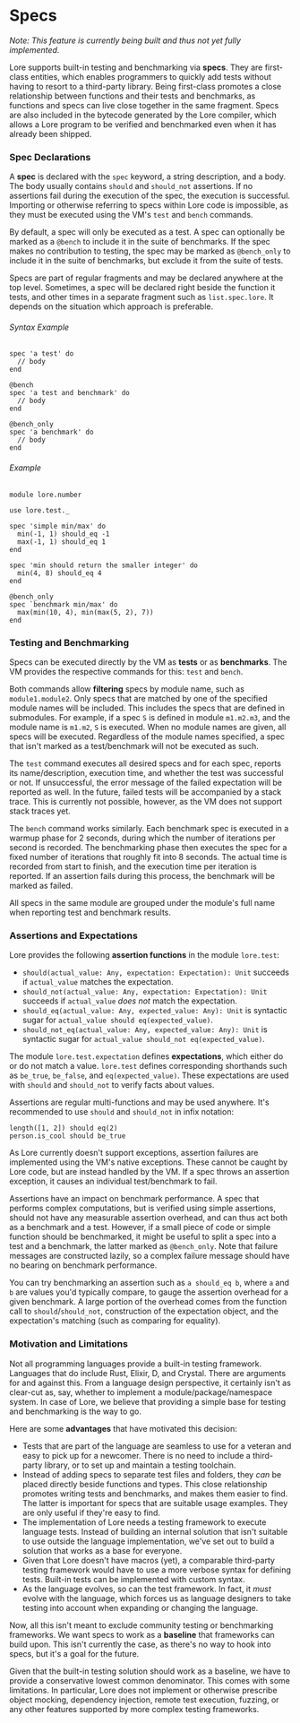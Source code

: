 # Specs

*Note: This feature is currently being built and thus not yet fully implemented.*

Lore supports built-in testing and benchmarking via **specs**. They are first-class entities, which enables programmers to quickly add tests without having to resort to a third-party library. Being first-class promotes a close relationship between functions and their tests and benchmarks, as functions and specs can live close together in the same fragment. Specs are also included in the bytecode generated by the Lore compiler, which allows a Lore program to be verified and benchmarked even when it has already been shipped.



### Spec Declarations

A **spec** is declared with the `spec` keyword, a string description, and a body. The body usually contains `should` and `should_not` assertions. If no assertions fail during the execution of the spec, the execution is successful. Importing or otherwise referring to specs within Lore code is impossible, as they must be executed using the VM's `test` and `bench` commands.

By default, a spec will only be executed as a test. A spec can optionally be marked as a `@bench` to include it in the suite of benchmarks. If the spec makes no contribution to testing, the spec may be marked as `@bench_only` to include it in the suite of benchmarks, but exclude it from the suite of tests. 

Specs are part of regular fragments and may be declared anywhere at the top level. Sometimes, a spec will be declared right beside the function it tests, and other times in a separate fragment such as `list.spec.lore`. It depends on the situation which approach is preferable.

###### Syntax Example

```
spec 'a test' do
  // body
end

@bench
spec 'a test and benchmark' do
  // body
end

@bench_only
spec 'a benchmark' do
  // body
end
```

###### Example

```
module lore.number

use lore.test._

spec 'simple min/max' do
  min(-1, 1) should_eq -1
  max(-1, 1) should_eq 1
end

spec 'min should return the smaller integer' do
  min(4, 8) should_eq 4
end

@bench_only
spec `benchmark min/max' do
  max(min(10, 4), min(max(5, 2), 7))
end
```



### Testing and Benchmarking

Specs can be executed directly by the VM as **tests** or as **benchmarks**. The VM provides the respective commands for this: `test` and `bench`. 

Both commands allow **filtering** specs by module name, such as `module1.module2`. Only specs that are matched by one of the specified module names will be included. This includes the specs that are defined in submodules. For example, if a spec `S` is defined in module `m1.m2.m3`, and the module name is `m1.m2`, `S` is executed. When no module names are given, all specs will be executed. Regardless of the module names specified, a spec that isn't marked as a test/benchmark will not be executed as such.

The `test` command executes all desired specs and for each spec, reports its name/description, execution time, and whether the test was successful or not. If unsuccessful, the error message of the failed expectation will be reported as well. In the future, failed tests will be accompanied by a stack trace. This is currently not possible, however, as the VM does not support stack traces yet.

The `bench` command works similarly. Each benchmark spec is executed in a warmup phase for 2 seconds, during which the number of iterations per second is recorded. The benchmarking phase then executes the spec for a fixed number of iterations that roughly fit into 8 seconds. The actual time is recorded from start to finish, and the execution time per iteration is reported. If an assertion fails during this process, the benchmark will be marked as failed.

All specs in the same module are grouped under the module's full name when reporting test and benchmark results.



### Assertions and Expectations

Lore provides the following **assertion functions** in the module `lore.test`:

- `should(actual_value: Any, expectation: Expectation): Unit` succeeds if `actual_value` matches the expectation.
- `should_not(actual_value: Any, expectation: Expectation): Unit` succeeds if `actual_value` *does not* match the expectation.
- `should_eq(actual_value: Any, expected_value: Any): Unit` is syntactic sugar for `actual_value should eq(expected_value)`.
- `should_not_eq(actual_value: Any, expected_value: Any): Unit` is syntactic sugar for `actual_value should_not eq(expected_value)`.

The module `lore.test.expectation` defines **expectations**, which either do or do not match a value. `lore.test` defines corresponding shorthands such as `be_true`, `be_false`, and `eq(expected_value)`. These expectations are used with `should` and `should_not` to verify facts about values. 

Assertions are regular multi-functions and may be used anywhere. It's recommended to use `should` and `should_not` in infix notation:

```
length([1, 2]) should eq(2)
person.is_cool should be_true
```

As Lore currently doesn't support exceptions, assertion failures are implemented using the VM's native exceptions. These cannot be caught by Lore code, but are instead handled by the VM. If a spec throws an assertion exception, it causes an individual test/benchmark to fail.

Assertions have an impact on benchmark performance. A spec that performs complex computations, but is verified using simple assertions, should not have any measurable assertion overhead, and can thus act both as a benchmark and a test. However, if a small piece of code or simple function should be benchmarked, it might be useful to split a spec into a test and a benchmark, the latter marked as `@bench_only`. Note that failure messages are constructed lazily, so a complex failure message should have no bearing on benchmark performance.

You can try benchmarking an assertion such as `a should_eq b`, where `a` and `b` are values you'd typically compare, to gauge the assertion overhead for a given benchmark. A large portion of the overhead comes from the function call to `should`/`should_not`, construction of the expectation object, and the expectation's matching (such as comparing for equality).



### Motivation and Limitations

Not all programming languages provide a built-in testing framework. Languages that do include Rust, Elixir, D, and Crystal. There are arguments for and against this. From a language design perspective, it certainly isn't as clear-cut as, say, whether to implement a module/package/namespace system. In case of Lore, we believe that providing a simple base for testing and benchmarking is the way to go.

Here are some **advantages** that have motivated this decision:

- Tests that are part of the language are seamless to use for a veteran and easy to pick up for a newcomer. There is no need to include a third-party library, or to set up and maintain a testing toolchain.
- Instead of adding specs to separate test files and folders, they *can* be placed directly beside functions and types. This close relationship promotes writing tests and benchmarks, and makes them easier to find. The latter is important for specs that are suitable usage examples. They are only useful if they're easy to find.
- The implementation of Lore needs a testing framework to execute language tests. Instead of building an internal solution that isn't suitable to use outside the language implementation, we've set out to build a solution that works as a base for everyone.
- Given that Lore doesn't have macros (yet), a comparable third-party testing framework would have to use a more verbose syntax for defining tests. Built-in tests can be implemented with custom syntax.
- As the language evolves, so can the test framework. In fact, it *must* evolve with the language, which forces us as language designers to take testing into account when expanding or changing the language.

Now, all this isn't meant to exclude community testing or benchmarking frameworks. We want specs to work as a **baseline** that frameworks can build upon. This isn't currently the case, as there's no way to hook into specs, but it's a goal for the future. 

Given that the built-in testing solution should work as a baseline, we have to provide a conservative lowest common denominator. This comes with some limitations. In particular, Lore does not implement or otherwise prescribe object mocking, dependency injection, remote test execution, fuzzing, or any other features supported by more complex testing frameworks.
